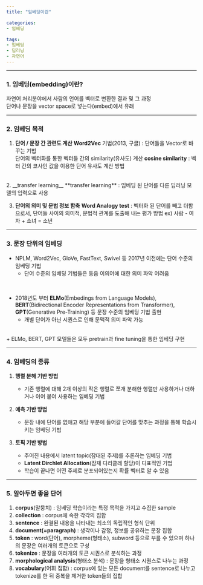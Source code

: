 ```yaml
---
title: "임베딩이란"

categories:
- 임베딩

tags:
- 임베딩
- 딥러닝
- 자연어
---
```


***

### 1. 임베딩(embedding)이란?
자연어 처리분야에서 사람의 언어를 벡터로 변환한 결과 및 그 과정                    
단어나 문장을 vector space로 넣는다(embed)에서 유래
  
***

### 2. 임베딩 목적

1. __단어 / 문장 간 관련도 계산__
**Word2Vec** 기법(2013, 구글) : 단어들을 Vector로 바꾸는 기법        
단어의 벡터화를 통한 벡터들 간의 similarity(유사도) 계산
**cosine similarity** : 벡터 간의 코사인 값을 이용한 단어 유사도 계산 방법   
<br/>
2. __transfer learning__
**transfer learning** : 임베딩 된 단어를 다른 딥러닝 모델의 입력으로 사용
<br/>

3. __단어의 의미 및 문법 정보 함축__
**Word Analogy test** : 벡터화 된 단어를 빼고 더함으로서, 단어들 사이의 의미적, 문법적 관계를 도출해 내는 평가 방법 
ex) 사람 - 여자 + 소녀 = 소년 

***
### 3. 문장 단위의 임베딩
+ NPLM, Word2Vec, GloVe, FastText, Swivel 등 2017년 이전에는 단어 수준의 임베딩 기법
    * 단어 수준의 임베딩 기법들은 동음 이의어에 대한 의미 파악 어려움<br/>
<br/>

+ 2018년도 부터 __ELMo__(Embedings from Language Models), **BERT**(Bidirectional Encoder Representations from Transformer), **GPT**(Generative Pre-Training) 등 문장 수준의 임베딩 기법 출현
    * 개별 단어가 아닌 시퀀스로 인해 문맥적 의미 파악 가능
<br/>
+ ELMo, BERT, GPT 모델들은 모두 pretrain과 fine tuning을 통한 임베딩 구현

***
### 4. 임베딩의 종류
1. __행렬 분해 기반 방법__
    + 기존 행렬에 대해 2개 이상의 작은 행렬로 쪼개 분해한 행렬만 사용하거나 더하거나 이어 붙여 사용하는 임베딩 기법

2. __예측 기반 방법__
    + 문장 내에 단어를 없애고 해당 부분에 들어갈 단어를 맞추는 과정을 통해 학습시키는 임베딩 기법

3. __토픽 기반 방법__
    + 주어진 내용에서 latent topic(잠대된 주제)를 추론하는 임베딩 기법
    + __Latent Dirchlet Allocation__(잠재 디리클레 할당)이 디표적인 기법
    + 학습이 끝나면 어떤 주제로 분포되어있는지 확률 벡터로 알 수 있음

***
### 5. 알아두면 좋을 단어
1. __corpus__(말뭉치) : 임베딩 학습이라는 특정 목적을 가지고 수집한 sample
2. __collection__ : corpus에 속한 각각의 집합
3. __sentence__ : 완결된 내용을 나타내는 최소의 독립적인 형식 단위
4. __document(=paragraph)__ : 생각이나 감정, 정보를 공유하는 문장 집합
5. __token__ : word(단어), morpheme(형태소), subword 등으로 부를 수 있으며 하나의 문장은 여러개의 토큰으로 구성
6. __tokenize__ : 문장을 여러개의 토큰 시퀀스로 분석하는 과정
7. __morphological analysis__(형태소 분석) : 문장을 형태소 시퀀스로 나누는 과정
8. __vocabulary__(어휘 집합) : corpus에 있는 모든 document를 sentence로 나누고 tokenize를 한 뒤 중복을 제거한 token들의 집합

